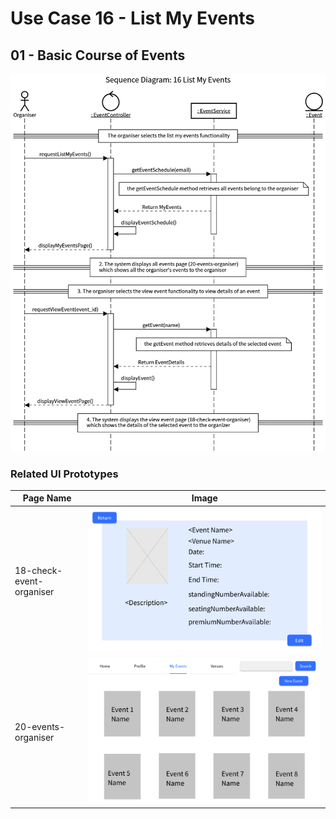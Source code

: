 # Use Case 16 - List My Events
## 01 - Basic Course of Events

![List My Events - Basic Course of Events](/02-analysis/usecases/images/16-use-case-ListMyEvents.png)


### Related UI Prototypes
| Page Name                | Image                                                                         |
|--------------------------|-------------------------------------------------------------------------------|
| 18-check-event-organiser | ![18-check-event-organiser](/01-requirements/UI/18-check-event-organiser.png) |
| 20-events-organiser      | ![20-events-organiser](/01-requirements/UI/20-events-organiser.png)           |
